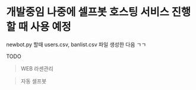 # 개발중임 나중에 셀프봇 호스팅 서비스 진행할 때 사용 예정
newbot.py 할때 users.csv, banlist.csv 파일 생성한 다음 ㄱㄱ

TODO
> WEB 라센관리

> 자동 셀프봇